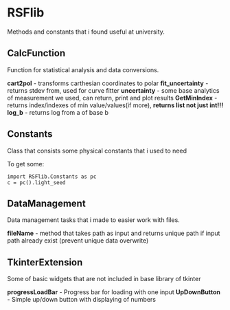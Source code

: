 # RSFlib
Methods and constants that i found useful at university.

## CalcFunction
Function for statistical analysis and data conversions. 

**cart2pol** - transforms carthesian coordinates to polar
**fit_uncertainty** - returns stdev from, used for curve fitter
**uncertainty** - some base analytics of measurement we used, can return, print and plot results
**GetMinIndex** - returns index/indexes of min value/values(if more), **returns list not just int!!!**
**log_b** - returns log from a of base b

## Constants
Class that consists some physical constants that i used to need

To get some:
```
import RSFlib.Constants as pc
c = pc().light_seed
```

## DataManagement
Data management tasks that i made to easier work with files.

**fileName** - method that takes path as input and returns unique path if input
    path already exist (prevent unique data overwrite)

## TkinterExtension
Some of basic widgets that are not included in base library of tkinter

**progressLoadBar** - Progress bar for loading with one input 
**UpDownButton** - Simple up/down button with displaying of numbers
